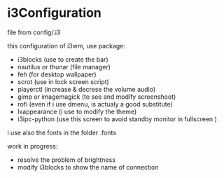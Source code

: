 # i3Configuration

file from config/.i3

this configuration of i3wm, use package:
- i3blocks (use to create the bar)
- nautilus or thunar (file manager)
- feh (for desktop wallpaper)
- scrot (use in lock screen script)
- playerctl (increase & decrese the volume audio)
- gimp or imagemagick (to see and modify screenshoot)
- rofi (even if i use dmenu, is actualy a good substitute)
- lxappearance (i use to modify the theme)
- i3ipc-python (use this screen to avoid standby monitor in fullscreen )

i use also the fonts in the folder .fonts

work in progress:
- resolve the problem of brightness
- modify i3blocks to show the name of connection
